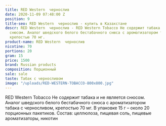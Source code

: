 ```yaml
---
title: RED Western  чернослив
date: 2020-11-09 07:48:00 Z
position: 9
title-seo: RED Western  чернослив - купить в Казахстане
descr: RED Western  чернослив - RED Western Tobacco Не содержит табака и не является
  снюсом. Аналог шведского белого бестабачного снюса с ароматизатором табака с черносливом,
  крепостью 70 мг.
product-name: RED Western  чернослив
nicotine: 70
portions: 20
gram: 15
price: 1500
brand: Russian products
composition: Порционный
sale: sale
taste: Табак с черносливом
image: "/uploads/RED-WESTERN-TOBACCO-800x800.jpg"
---
```


 RED Western Tobacco Не содержит табака и не является снюсом. Аналог шведского белого бестабачного снюса с ароматизатором табака с черносливом, крепостью 70 мг. В упаковке 15 г – около 20 порционных пакетиков. Состав: целлюлоза, пищевая соль, пищевые ароматизаторы, никотин